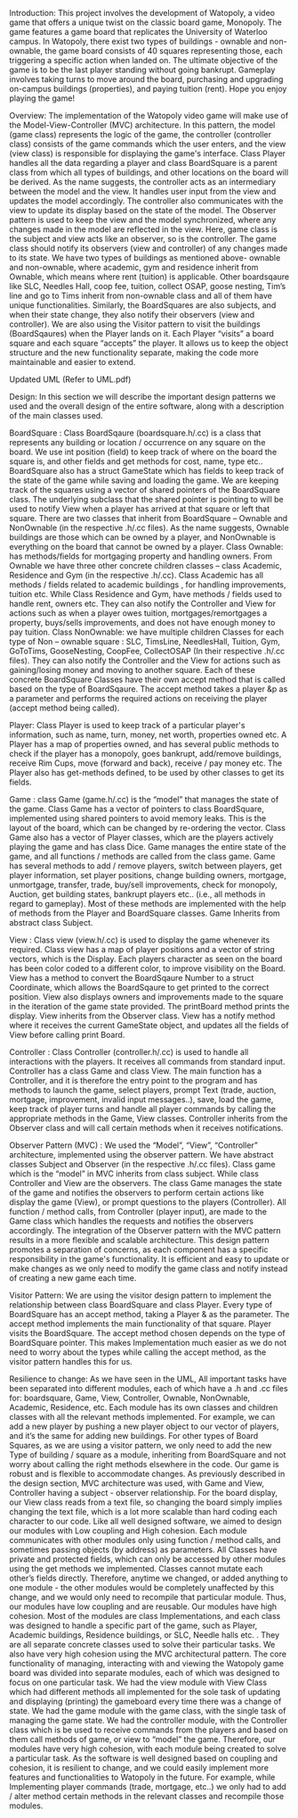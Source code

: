Introduction:
This project involves the development of Watopoly, a video game that offers a unique twist on the classic board game, Monopoly. The game features a game board that replicates the University of Waterloo campus.
 In Watopoly, there exist two types of buildings - ownable and non-ownable, the game board consists of 40 squares representing those, each triggering a specific action when landed on. The ultimate objective of the game is to be the last player standing without going bankrupt. Gameplay involves taking turns to move around the board, purchasing and upgrading on-campus buildings (properties), and paying tuition (rent).
Hope you enjoy playing the game!

Overview:
The implementation of the Watopoly video game will make use of the Model-View-Controller (MVC) architecture. In this pattern, the model (game class) represents the logic of the game, the controller (controller class) consists of the game commands which the user enters, and the view (view class) is responsible for displaying the game's interface. Class Player handles all the data regarding a player and class BoardSquare is a parent class from which all types of buildings, and other locations on the board will be derived.
As the name suggests, the controller acts as an intermediary between the model and the view. It handles user input from the view and updates the model accordingly. The controller also communicates with the view to update its display based on the state of the model. The Observer pattern is used to keep the view and the model synchronized, where any changes made in the model are reflected in the view. Here, game class is the subject and view acts like an observer, so is the controller.  The game class should notify its observers (view and controller) of any changes made to its state. 
 We have two types of buildings as mentioned above- ownable and non-ownable, where academic, gym and residence inherit from Ownable, which means where rent (tuition) is applicable. Other boardsqaure like SLC, Needles Hall, coop fee, tuition, collect OSAP, goose nesting, Tim’s line and go to Tims inherit from non-ownable class and all of them have unique functionalities. Similarly, the BoardSquares are also subjects, and when their state change, they also notify their observers (view and controller).
We are also using the Visitor pattern to visit the buildings (BoardSqaures) when the Player lands on it. Each Player “visits” a board square and each square “accepts” the player. It allows us to keep the object structure and the new functionality separate, making the code more maintainable and easier to extend.

Updated UML
(Refer to UML.pdf)

Design: 
In this section we will describe the important design patterns we used and the overall design of the entire software, along with a description of the main classes used.

BoardSquare : Class BoardSqaure (boardsquare.h/.cc) is a class that represents any building or location / occurrence on any square on the board. We use int position (field) to keep track of where on the board the square is, and other fields and get methods for cost, name, type etc..
BoardSquare also has a struct GameState which has fields to keep track of the state of the game while saving and loading the game. We are keeping track of the squares using a vector of shared pointers of the BoardSquare class. The underlying subclass that the shared pointer is pointing to will be used to notify View when a player has arrived at that square or left that square. 
There are two classes that inherit from BoardSquare – Ownable and NonOwnable (in the respective .h/.cc files). As the name suggests, Ownable buildings are those which can be owned by a player, and NonOwnable is everything on the board that cannot be owned by a player. 
Class Ownable:  has methods/fields for mortgaging property and handling owners. From Ownable we have three other concrete children classes – class Academic, Residence and Gym (in the respective .h/.cc). Class Academic has all methods / fields related to academic buildings , for handling improvements, tuition etc. While Class Residence and Gym, have methods / fields used to handle rent, owners etc. They can also notify the Controller and View for actions such as when a player owes tuition, mortgages/remortgages a property, buys/sells improvements, and does not have enough money to pay tuition.
Class NonOwnable: we have multiple children Classes for each type of Non – ownable square : SLC, TimsLine, NeedlesHall, Tuition, Gym, GoToTims, GooseNesting, CoopFee, CollectOSAP (In their respective .h/.cc files). They can also notify the Controller and the View for actions such as gaining/losing money and moving to another square.
Each of these concrete BoardSquare Classes have their own accept method that is called based on the type of BoardSqaure. The accept method takes a player &p as a parameter and performs the required actions on receiving the player (accept method being called). 

Player:  Class Player is used to keep track of a particular player's information, such as name, turn, money, net worth, properties owned etc. A Player has a map of properties owned, and has several public methods to check if the player has a monopoly, goes bankrupt, add/remove buildings, receive Rim Cups, move (forward and back), receive / pay money etc. The Player also has get-methods defined, to be used by other classes to get its fields. 

Game : class Game (game.h/.cc) is the “model” that manages the state of the game. Class Game has a vector of pointers to class BoardSquare, implemented using shared pointers to avoid memory leaks. This is the layout of the board, which can be changed by re-ordering the vector. Class Game also has a vector of Player classes, which are the players actively playing the game and has class Dice. Game manages the entire state of the game, and all functions / methods are called from the class game. Game has several methods to add / remove players, switch between players, get player information, set player positions, change building owners, mortgage, unmortgage, transfer, trade, buy/sell improvements, check for monopoly, Auction, get building states, bankrupt players etc.. (i.e., all methods in regard to gameplay). Most of these methods are implemented with the help of methods from the Player and BoardSquare classes. Game Inherits from abstract class Subject.

View : Class view (view.h/.cc) is used to display the game whenever its required. Class view has a map of player positions and a vector of string vectors, which is the Display. Each players character as seen on the board has been color coded to a different color, to improve visibility on the Board. View has a method to convert the BoardSqaure Number to a struct Coordinate, which allows the BoardSqaure to get printed to the correct position. View also displays owners and improvements made to the square in the iteration of the game state provided. The printBoard method prints the display. View inherits from the Observer class. View has a notify method where it receives the current GameState object, and updates all the fields of View before calling print Board.
 
Controller : Class Controller (controller.h/.cc) is used to handle all interactions with the players. It receives all commands from standard input. Controller has a class Game and class View.
The main function has a Controller, and it is therefore the entry point to the program and has methods to launch the game, select players, prompt Text (trade, auction, mortgage, improvement, invalid input messages..), save, load the game, keep track of player turns and handle all player commands by calling the appropriate methods in the Game, View classes. Controller inherits from the Observer class and will call certain methods when it receives notifications.
 
Observer Pattern (MVC) : We used the “Model”, “View”, “Controller” architecture, implemented using the observer pattern. We have abstract classes Subject and Observer (in the respective .h/.cc files). Class game which is the “model” in MVC inherits from class subject. While class Controller and View are the observers. The class Game manages the state of the game and notifies the observers to perform certain actions like display the game (View), or prompt questions to the players (Controller). All function / method calls, from Controller (player input), are made to the Game class which handles the requests and notifies the observers accordingly. The integration of the Observer pattern with the MVC pattern results in a more flexible and scalable architecture. This design pattern promotes a separation of concerns, as each component has a specific responsibility in the game's functionality. It is efficient and easy to update or make changes as we only need to modify the game class and notify instead of creating a new game each time.
 
Visitor Pattern:
We are using the visitor design pattern to implement the relationship between class BoardSquare and class Player. Every type of BoardSquare has an accept method, taking a Player & as the parameter. The accept method implements the main functionality of that square. Player visits the BoardSquare. The accept method chosen depends on the type of BoardSquare pointer. This makes Implementation much easier as we do not need to worry about the types while calling the accept method, as the visitor pattern handles this for us.

Resilience to change:
As we have seen in the UML, All important tasks have been separated into different modules, each of which have a  .h and .cc files for: boardsquare, Game, View, Controller, Ownable, NonOwnable, Academic, Residence, etc. Each module has its own classes and children classes with all the relevant methods implemented. For example, we can add a new player by pushing a new player object to our vector of players, and it’s the same for adding new buildings. For other types of Board Squares, as we are using a visitor pattern, we only need to add the new Type of building / square as a module, inheriting from BoardSquare and not worry about calling the right methods elsewhere in the code. Our game is robust and is flexible to accommodate changes.
As previously described in the design section, MVC architecture was used, with Game and View, Controller having a subject - observer relationship. For the board display, our View class reads from a text file, so changing the board simply implies changing the text file, which is a lot more scalable than hard coding each character to our code.
Like all well designed software, we aimed to design our modules with Low coupling and High cohesion. Each module communicates with other modules only using function / method calls, and sometimes passing objects (by address) as parameters. All Classes have private and protected fields, which can only be accessed by other modules using the get methods we implemented. Classes cannot mutate each other’s fields directly. 
Therefore, anytime we changed, or added anything to one module - the other modules would be completely unaffected by this change, and we would only need to recompile that particular module. Thus, our modules have low coupling and are reusable.
Our modules have high cohesion. Most of the modules are class Implementations, and each class was designed to handle a specific part of the game, such as Player, Academic buildings, Residence buildings, or SLC, Needle halls etc. . They are all separate concrete classes used to solve their particular tasks. We also have very high cohesion using the MVC architectural pattern. The core functionality of managing, interacting with and viewing the Watopoly game board was divided into separate modules, each of which was designed to focus on one particular task. 
We had the view module with View Class which had different methods all implemented for the sole task of updating and displaying (printing) the gameboard every time there was a change of state. We had the game module with the game class, with the single task of managing the game state. We had the controller module, with the Controller class which is be used to receive commands from the players and based on them call methods of game, or view to “model” the game. Therefore, our modules have very high cohesion, with each module being created to solve a particular task.
As the software is well designed based on coupling and cohesion, it is resilient to change, and we could easily implement more features and functionalities to Watopoly in the future. 
For example, while Implementing player commands (trade, mortgage, etc..) we only had to add / alter method certain methods in the relevant classes and recompile those modules.
